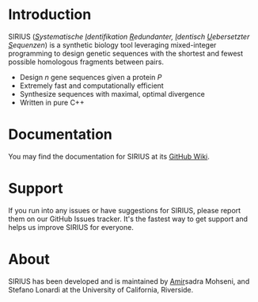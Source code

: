 # Introduction
SIRIUS (_<ins>S</ins>ystematische <ins>I</ins>dentifikation <ins>R</ins>edundanter, <ins>I</ins>dentisch <ins>U</ins>ebersetzter <ins>S</ins>equenzen_) is a synthetic biology tool leveraging mixed-integer programming to design genetic sequences with the shortest and fewest possible homologous fragments between pairs.

- Design _n_ gene sequences given a protein _P_
- Extremely fast and computationally efficient
- Synthesize sequences with maximal, optimal divergence
- Written in pure C++

# Documentation
You may find the documentation for SIRIUS at its [GitHub Wiki](https://github.com/AmirUCR/SIRIUS/wiki).

# Support
If you run into any issues or have suggestions for SIRIUS, please report them on our GitHub Issues tracker. It's the fastest way to get support and helps us improve SIRIUS for everyone.

# About
SIRIUS has been developed and is maintained by <ins>Amir</ins>sadra Mohseni, and Stefano Lonardi at the University of California, Riverside.
